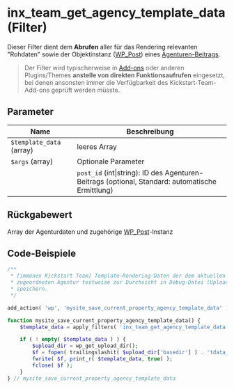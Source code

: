 # inx_team_get_agency_template_data (Filter)

Dieser Filter dient dem **Abrufen** aller für das Rendering relevanten "Rohdaten" sowie der Objektinstanz ([WP_Post](https://developer.wordpress.org/reference/classes/wp_post/)) eines [Agenturen-Beitrags](/beitragsarten).

> Der Filter wird typischerweise in [Add-ons](https://docs.immonex.de/kickstart/#/add-ons) oder anderen Plugins/Themes **anstelle von direkten Funktionsaufrufen** eingesetzt, bei denen ansonsten immer die Verfügbarkeit des Kickstart-Team-Add-ons geprüft werden müsste.

## Parameter

| Name | Beschreibung |
| ---- | ------------ |
| `$template_data` (array)| leeres Array |
| `$args` (array) | Optionale Parameter |
| | `post_id` (int\|string): ID des Agenturen-Beitrags (optional, Standard: automatische Ermittlung) |

## Rückgabewert

Array der Agenturdaten und zugehörige [WP_Post](https://developer.wordpress.org/reference/classes/wp_post/)-Instanz

## Code-Beispiele

[](_info-snippet-einbindung.md ':include')

```php
/**
 * [immonex Kickstart Team] Template-Rendering-Daten der dem aktuellen Objekt
 * zugeordneten Agentur testweise zur Durchsicht in Debug-Datei (Uploads-Ordner)
 * speichern.
 */

add_action( 'wp', 'mysite_save_current_property_agency_template_data' );

function mysite_save_current_property_agency_template_data() {
	$template_data = apply_filters( 'inx_team_get_agency_template_data', [] );

	if ( ! empty( $template_data ) ) {
		$upload_dir = wp_get_upload_dir();
		$f = fopen( trailingslashit( $upload_dir['basedir'] ) . 'tdata_debug.txt', 'w+');
		fwrite( $f, print_r( $template_data, true) );
		fclose( $f );
	}
} // mysite_save_current_property_agency_template_data
```

[](_backlink.md ':include')